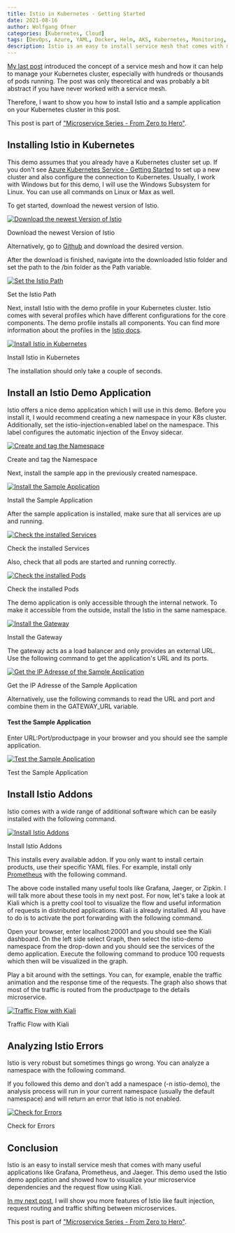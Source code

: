 ```yaml
---
title: Istio in Kubernetes - Getting Started
date: 2021-08-16
author: Wolfgang Ofner
categories: [Kubernetes, Cloud]
tags: [DevOps, Azure, YAML, Docker, Helm, AKS, Kubernetes, Monitoring, Prometheus, Grafana, Istio, Kiali]
description: Istio is an easy to install service mesh that comes with many useful applications like Grafana, Prometheus, and Jaeger. 
---
```


[My last post](/service-mesh-kubernetes-getting-started) introduced the concept of a service mesh and how it can help to manage your Kubernetes cluster, especially with hundreds or thousands of pods running. The post was only theoretical and was probably a bit abstract if you have never worked with a service mesh.

Therefore, I want to show you how to install Istio and a sample application on your Kubernetes cluster in this post.

This post is part of ["Microservice Series - From Zero to Hero"](/microservice-series-from-zero-to-hero).

## Installing Istio in Kubernetes

This demo assumes that you already have a Kubernetes cluster set up. If you don't see [Azure Kubernetes Service - Getting Started](/azure-kubernetes-service-getting-started) to set up a new cluster and also configure the connection to Kubernetes. Usually, I work with Windows but for this demo, I will use the Windows Subsystem for Linux. You can use all commands on Linux or Max as well.

To get started, download the newest version of Istio.

<script src="https://gist.github.com/WolfgangOfner/0f38e918e4925b9735a5145866cdb280.js"></script>

<div class="col-12 col-sm-10 aligncenter">
  <a href="/assets/img/posts/2021/08/Download-the-newest-Version-of-Istio.jpg"><img loading="lazy" src="/assets/img/posts/2021/08/Download-the-newest-Version-of-Istio.jpg" alt="Download the newest Version of Istio" /></a>
  
  <p>
   Download the newest Version of Istio
  </p>
</div>

Alternatively, go to <a href="https://github.com/istio/istio/releases" target="_blank" rel="noopener noreferrer">Github</a> and download the desired version.

After the download is finished, navigate into the downloaded Istio folder and set the path to the /bin folder as the Path variable.

<script src="https://gist.github.com/WolfgangOfner/833549730e61eaf1bd23de7ee49bae71.js"></script>

<div class="col-12 col-sm-10 aligncenter">
  <a href="/assets/img/posts/2021/08/Set-the-Istio-Path.jpg"><img loading="lazy" src="/assets/img/posts/2021/08/Set-the-Istio-Path.jpg" alt="Set the Istio Path" /></a>
  
  <p>
   Set the Istio Path
  </p>
</div>

Next, install Istio with the demo profile in your Kubernetes cluster. Istio comes with several profiles which have different configurations for the core components. The demo profile installs all components. You can find more information about the profiles in the <a href="https://istio.io/latest/docs/setup/additional-setup/config-profiles/" target="_blank" rel="noopener noreferrer">Istio docs</a>.

<script src="https://gist.github.com/WolfgangOfner/bc77adb038c4142edafc08845c5a9226.js"></script>

<div class="col-12 col-sm-10 aligncenter">
  <a href="/assets/img/posts/2021/08/Install-Istio-in-Kubernetes.jpg"><img loading="lazy" src="/assets/img/posts/2021/08/Install-Istio-in-Kubernetes.jpg" alt="Install Istio in Kubernetes" /></a>
  
  <p>
   Install Istio in Kubernetes
  </p>
</div>

The installation should only take a couple of seconds. 

## Install an Istio Demo Application

Istio offers a nice demo application which I will use in this demo. Before you install it, I would recommend creating a new namespace in your K8s cluster. Additionally, set the istio-injection=enabled label on the namespace. This label configures the automatic injection of the Envoy sidecar.

<script src="https://gist.github.com/WolfgangOfner/76501b96d6290048638c60f8f176dc14.js"></script>

<div class="col-12 col-sm-10 aligncenter">
  <a href="/assets/img/posts/2021/08/Create-and-tag-the-Namespace.jpg"><img loading="lazy" src="/assets/img/posts/2021/08/Create-and-tag-the-Namespace.jpg" alt="Create and tag the Namespace" /></a>
  
  <p>
   Create and tag the Namespace
  </p>
</div>

Next, install the sample app in the previously created namespace.

<script src="https://gist.github.com/WolfgangOfner/f659e5daee35a1653cc0451f57d749cc.js"></script>

<div class="col-12 col-sm-10 aligncenter">
  <a href="/assets/img/posts/2021/08/Install-the-Sample-Application.jpg"><img loading="lazy" src="/assets/img/posts/2021/08/Install-the-Sample-Application.jpg" alt="Install the Sample Application" /></a>
  
  <p>
   Install the Sample Application
  </p>
</div>

After the sample application is installed, make sure that all services are up and running.

<script src="https://gist.github.com/WolfgangOfner/97e3052c540dc6243a3b77b22fb0ea28.js"></script>

<div class="col-12 col-sm-10 aligncenter">
  <a href="/assets/img/posts/2021/08/Check-the-installed-Services.jpg"><img loading="lazy" src="/assets/img/posts/2021/08/Check-the-installed-Services.jpg" alt="Check the installed Services" /></a>
  
  <p>
   Check the installed Services
  </p>
</div>

Also, check that all pods are started and running correctly.

<script src="https://gist.github.com/WolfgangOfner/38027298f5697f593c1ad158383822bf.js"></script>

<div class="col-12 col-sm-10 aligncenter">
  <a href="/assets/img/posts/2021/08/Check-the-installed-Pods.jpg"><img loading="lazy" src="/assets/img/posts/2021/08/Check-the-installed-Pods.jpg" alt="Check the installed Pods" /></a>
  
  <p>
   Check the installed Pods
  </p>
</div>

The demo application is only accessible through the internal network. To make it accessible from the outside, install the Istio in the same namespace.

<script src="https://gist.github.com/WolfgangOfner/187ae759bb4cf86c09406b8f4001140f.js"></script>

<div class="col-12 col-sm-10 aligncenter">
  <a href="/assets/img/posts/2021/08/Install-the-Gateway.jpg"><img loading="lazy" src="/assets/img/posts/2021/08/Install-the-Gateway.jpg" alt="Install the Gateway" /></a>
  
  <p>
   Install the Gateway
  </p>
</div>

The gateway acts as a load balancer and only provides an external URL. Use the following command to get the application's URL and its ports.


<script src="https://gist.github.com/WolfgangOfner/494821b162503978062afc0a8c7f9a81.js"></script>

<div class="col-12 col-sm-10 aligncenter">
  <a href="/assets/img/posts/2021/08/Get-the-IP-Adresse-of-the-Sample-Application.jpg"><img loading="lazy" src="/assets/img/posts/2021/08/Get-the-IP-Adresse-of-the-Sample-Application.jpg" alt="Get the IP Adresse of the Sample Application" /></a>
  
  <p>
   Get the IP Adresse of the Sample Application
  </p>
</div>

Alternatively, use the following commands to read the URL and port and combine them in the GATEWAY_URL variable.

<script src="https://gist.github.com/WolfgangOfner/800d6a15cecd3fcd2a20e82d2bd4dd10.js"></script>

#### Test the Sample Application

Enter URL:Port/productpage in your browser and you should see the sample application.

<div class="col-12 col-sm-10 aligncenter">
  <a href="/assets/img/posts/2021/08/Test-the-Sample-Application.jpg"><img loading="lazy" src="/assets/img/posts/2021/08/Test-the-Sample-Application.jpg" alt="Test the Sample Application" /></a>
  
  <p>
   Test the Sample Application
  </p>
</div>

## Install Istio Addons

Istio comes with a wide range of additional software which can be easily installed with the following command.

<script src="https://gist.github.com/WolfgangOfner/6587a4e53cfa71983ed1332e1cc615bb.js"></script>

<div class="col-12 col-sm-10 aligncenter">
  <a href="/assets/img/posts/2021/08/Install-Istio-Addons.jpg"><img loading="lazy" src="/assets/img/posts/2021/08/Install-Istio-Addons.jpg" alt="Install Istio Addons" /></a>
  
  <p>
   Install Istio Addons
  </p>
</div>

This installs every available addon. If you only want to install certain products, use their specific YAML files. For example, install only [Prometheus](/monitor-net-microservices-with-prometheus) with the following command.

<script src="https://gist.github.com/WolfgangOfner/1991090b17843e7c4ce3cacff4f57685.js"></script>

The above code installed many useful tools like Grafana, Jaeger, or Zipkin. I will talk more about these tools in my next post. For now, let's take a look at Kiali which is a pretty cool tool to visualize the flow and useful information of requests in distributed applications. Kiali is already installed. All you have to do is to activate the port forwarding with the following command.

<script src="https://gist.github.com/WolfgangOfner/82425747b15f00b92565466b2c572a23.js"></script>

Open your browser, enter localhost:20001 and you should see the Kiali dashboard. On the left side select Graph, then select the istio-demo namespace from the drop-down and you should see the services of the demo application. Execute the following command to produce 100 requests which then will be visualized in the graph.

<script src="https://gist.github.com/WolfgangOfner/b06c09dfde69e74d9c999365faf7287b.js"></script>

Play a bit around with the settings. You can, for example, enable the traffic animation and the response time of the requests. The graph also shows that most of the traffic is routed from the productpage to the details microservice. 

<div class="col-12 col-sm-10 aligncenter">
  <a href="/assets/img/posts/2021/08/Traffic-Flow-with-Kiali.jpg"><img loading="lazy" src="/assets/img/posts/2021/08/Traffic-Flow-with-Kiali.jpg" alt="Traffic Flow with Kiali" /></a>
  
  <p>
   Traffic Flow with Kiali
  </p>
</div>

## Analyzing Istio Errors

Istio is very robust but sometimes things go wrong. You can analyze a namespace with the following command.

<script src="https://gist.github.com/WolfgangOfner/a08e0f19747d109151c26b82cfa64c30.js"></script>

If you followed this demo and don't add a namespace (-n istio-demo), the analysis process will run in your current namespace (usually the default namespace) and will return an error that Istio is not enabled.

<div class="col-12 col-sm-10 aligncenter">
  <a href="/assets/img/posts/2021/08/Check-for-Errors.jpg"><img loading="lazy" src="/assets/img/posts/2021/08/Check-for-Errors.jpg" alt="Check for Errors" /></a>
  
  <p>
   Check for Errors
  </p>
</div>

## Conclusion

Istio is an easy to install service mesh that comes with many useful applications like Grafana, Prometheus, and Jaeger. This demo used the Istio demo application and showed how to visualize your microservice dependencies and the request flow using Kiali.

[In my next post](/use-istio-to-manage-your-microservices), I will show you more features of Istio like fault injection, request routing and traffic shifting between microservices. 

This post is part of ["Microservice Series - From Zero to Hero"](/microservice-series-from-zero-to-hero).